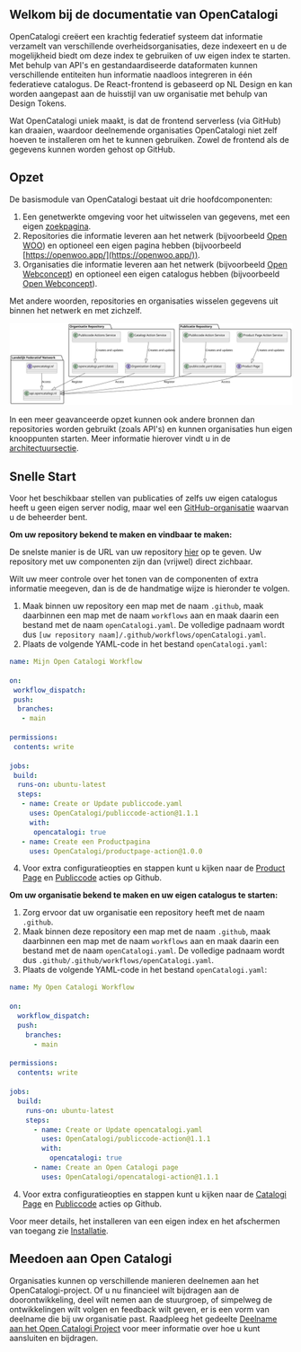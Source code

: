 ## Welkom bij de documentatie van OpenCatalogi

OpenCatalogi creëert een krachtig federatief systeem dat informatie verzamelt van verschillende overheidsorganisaties, deze indexeert en u de mogelijkheid biedt om deze index te gebruiken of uw eigen index te starten. Met behulp van API's en gestandaardiseerde dataformaten kunnen verschillende entiteiten hun informatie naadloos integreren in één federatieve catalogus. De React-frontend is gebaseerd op NL Design en kan worden aangepast aan de huisstijl van uw organisatie met behulp van Design Tokens.

Wat OpenCatalogi uniek maakt, is dat de frontend serverless (via GitHub) kan draaien, waardoor deelnemende organisaties OpenCatalogi niet zelf hoeven te installeren om het te kunnen gebruiken. Zowel de frontend als de gegevens kunnen worden gehost op GitHub.

## Opzet

De basismodule van OpenCatalogi bestaat uit drie hoofdcomponenten:

1. Een genetwerkte omgeving voor het uitwisselen van gegevens, met een eigen [zoekpagina](https://opencatalogi.nl/).
2. Repositories die informatie leveren aan het netwerk (bijvoorbeeld [Open WOO](https://github.com/ConductionNL/woo-website-template)) en optioneel een eigen pagina hebben (bijvoorbeeld [https://openwoo.app/](https://openwoo.app/)).
3. Organisaties die informatie leveren aan het netwerk (bijvoorbeeld [Open Webconcept](https://github.com/OpenWebconcept)) en optioneel een eigen catalogus hebben (bijvoorbeeld [Open Webconcept](https://openwebconcept.github.io/.github/)).

Met andere woorden, repositories en organisaties wisselen gegevens uit binnen het netwerk en met zichzelf.

![UML Diagram van OpenCatalogi](https://raw.githubusercontent.com/OpenCatalogi/.github/main/docs/handleidingen/architectuur_basic.svg "UML Diagram van OpenCatalogi")

In een meer geavanceerde opzet kunnen ook andere bronnen dan repositories worden gebruikt (zoals API's) en kunnen organisaties hun eigen knooppunten starten. Meer informatie hierover vindt u in de [architectuursectie](/docs/handleidingen/Architectuur.md).

## Snelle Start

Voor het beschikbaar stellen van publicaties of zelfs uw eigen catalogus heeft u geen eigen server nodig, maar wel een [GitHub-organisatie](https://docs.github.com/en/organizations/collaborating-with-groups-in-organizations/creating-a-new-organization-from-scratch) waarvan u de beheerder bent.

**Om uw repository bekend te maken en vindbaar te maken:**

De snelste manier is de URL van uw repository [hier](https://opencatalogi.nl/documentation/usage/) op te geven. Uw repository met uw componenten zijn dan (vrijwel) direct zichbaar.

Wilt uw meer controle over het tonen van de componenten of extra informatie meegeven, dan is de de handmatige wijze is hieronder te volgen.

1. Maak binnen uw repository een map met de naam `.github`, maak daarbinnen een map met de naam `workflows` aan en maak daarin een bestand met de naam `openCatalogi.yaml`. De volledige padnaam wordt dus `[uw repository naam]/.github/workflows/openCatalogi.yaml`.
3. Plaats de volgende YAML-code in het bestand `openCatalogi.yaml`:

```yaml
name: Mijn Open Catalogi Workflow

on:
 workflow_dispatch:
 push:
  branches:
   - main

permissions:
 contents: write

jobs:
 build:
  runs-on: ubuntu-latest
  steps:
   - name: Create or Update publiccode.yaml
     uses: OpenCatalogi/publiccode-action@1.1.1
     with:
      opencatalogi: true
   - name: Create een Productpagina
     uses: OpenCatalogi/productpage-action@1.0.0
````

4. Voor extra configuratieopties en stappen kunt u kijken naar de [Product Page](https://github.com/marketplace/actions/create-an-product-page) en [Publiccode](https://github.com/marketplace/actions/create-or-update-publiccode-yaml) acties op Github.

**Om uw organisatie bekend te maken en uw eigen catalogus te starten:**

1. Zorg ervoor dat uw organisatie een repository heeft met de naam `.github`.
2. Maak binnen deze repository een map met de naam `.github`, maak daarbinnen een map met de naam `workflows` aan en maak daarin een bestand met de naam `openCatalogi.yaml`. De volledige padnaam wordt dus `.github/.github/workflows/openCatalogi.yaml`.
3. Plaats de volgende YAML-code in het bestand `openCatalogi.yaml`:

````yaml
name: My Open Catalogi Workflow

on:
  workflow_dispatch:
  push:
    branches:
      - main

permissions:
  contents: write

jobs:
  build:
    runs-on: ubuntu-latest
    steps:              
      - name: Create or Update opencatalogi.yaml
        uses: OpenCatalogi/publiccode-action@1.1.1
        with:
          opencatalogi: true
      - name: Create an Open Catalogi page
        uses: OpenCatalogi/opencatalogi-action@1.1.1
````

4. Voor extra configuratieopties en stappen kunt u kijken naar de [Catalogi Page](https://github.com/marketplace/actions/create-an-open-catalogi-page) en [Publiccode](https://github.com/marketplace/actions/create-or-update-publiccode-yaml) acties op Github.

Voor meer details, het installeren van een eigen index en het afschermen van toegang zie [Installatie](/docs/handleidingen/Installatie.md).

## Meedoen aan Open Catalogi

Organisaties kunnen op verschillende manieren deelnemen aan het OpenCatalogi-project. Of u nu financieel wilt bijdragen aan de doorontwikkeling, deel wilt nemen aan de stuurgroep, of simpelweg de ontwikkelingen wilt volgen en feedback wilt geven, er is een vorm van deelname die bij uw organisatie past. Raadpleeg het gedeelte [Deelname aan het Open Catalogi Project](/docs/GOVERNANCE.md)
 voor meer informatie over hoe u kunt aansluiten en bijdragen.
